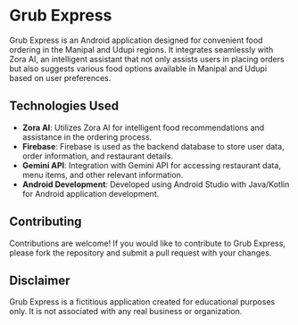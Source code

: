 # Grub Express

Grub Express is an Android application designed for convenient food ordering in the Manipal and Udupi regions. It integrates seamlessly with Zora AI, an intelligent assistant that not only assists users in placing orders but also suggests various food options available in Manipal and Udupi based on user preferences.

## Technologies Used

- **Zora AI**: Utilizes Zora AI for intelligent food recommendations and assistance in the ordering process.
- **Firebase**: Firebase is used as the backend database to store user data, order information, and restaurant details.
- **Gemini API**: Integration with Gemini API for accessing restaurant data, menu items, and other relevant information.
- **Android Development**: Developed using Android Studio with Java/Kotlin for Android application development.


## Contributing

Contributions are welcome! If you would like to contribute to Grub Express, please fork the repository and submit a pull request with your changes.


## Disclaimer

Grub Express is a fictitious application created for educational purposes only. It is not associated with any real business or organization.
